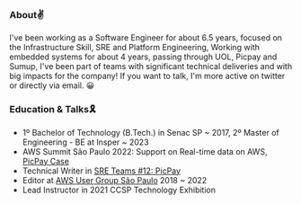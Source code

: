 ### About✌️ 
I've been working as a Software Engineer for about 6.5 years, focused on the Infrastructure Skill, SRE and Platform Engineering, Working with embedded systems for about 4 years, passing through UOL, Picpay and Sumup, I've been part of teams with significant technical deliveries and with big impacts for the company! If you want to talk, I'm more active on twitter or directly via email. :grinning:
### Education & Talks🎗️
- 1º Bachelor of Technology (B.Tech.) in Senac SP ~ 2017, 2º Master of Engineering - BE at Insper ~ 2023
- AWS Summit São Paulo 2022: Support on Real-time data on AWS, [PicPay Case](https://youtu.be/mcL3I4pQO5k)
- Technical Writer in [SRE Teams #12: PicPay](https://open.substack.com/pub/sreteams/p/picpay?utm_campaign=post&utm_medium=web)
- Editor at [AWS User Group São Paulo](https://www.meetup.com/pt-BR/awsusergroupsp/) 2018 ~ 2022
- Lead Instructor in 2021 CCSP Technology Exhibition

